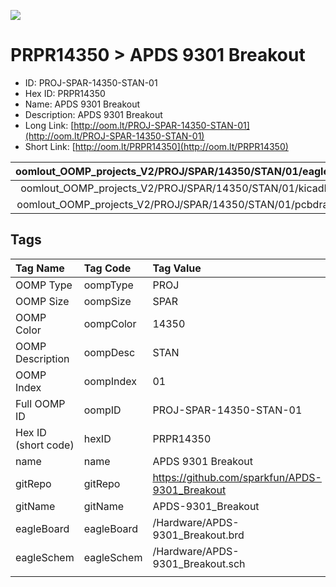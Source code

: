 


  
![][im]
# PRPR14350 > APDS 9301 Breakout

- ID: PROJ-SPAR-14350-STAN-01
- Hex ID: PRPR14350
- Name: APDS 9301 Breakout
- Description: APDS 9301 Breakout
- Long Link: [http://oom.lt/PROJ-SPAR-14350-STAN-01](http://oom.lt/PROJ-SPAR-14350-STAN-01)
- Short Link: [http://oom.lt/PRPR14350](http://oom.lt/PRPR14350)
  

|oomlout_OOMP_projects_V2/PROJ/SPAR/14350/STAN/01/eagleImage.png|oomlout_OOMP_projects_V2/PROJ/SPAR/14350/STAN/01/eagleSchemImage.png|oomlout_OOMP_projects_V2/PROJ/SPAR/14350/STAN/01/kicadPcb3dFront.png|oomlout_OOMP_projects_V2/PROJ/SPAR/14350/STAN/01/kicadPcb3dBack.png|
| :---: | :---: | :---: | :---: |
|oomlout_OOMP_projects_V2/PROJ/SPAR/14350/STAN/01/kicadPcb3d.png|oomlout_OOMP_projects_V2/PROJ/SPAR/14350/STAN/01/bomBack.png|oomlout_OOMP_projects_V2/PROJ/SPAR/14350/STAN/01/bomFront.png|oomlout_OOMP_projects_V2/PROJ/SPAR/14350/STAN/01/pcbdraw.svg|
|oomlout_OOMP_projects_V2/PROJ/SPAR/14350/STAN/01/pcbdrawBack.svg||||

## Tags
  

|Tag Name|Tag Code|Tag Value|
| :--- | :--- | :--- |
|OOMP Type|oompType|PROJ|
|OOMP Size|oompSize|SPAR|
|OOMP Color|oompColor|14350|
|OOMP Description|oompDesc|STAN|
|OOMP Index|oompIndex|01|
|Full OOMP ID|oompID|PROJ-SPAR-14350-STAN-01|
|Hex ID (short code)|hexID|PRPR14350|
|name|name|APDS 9301 Breakout|
|gitRepo|gitRepo|https://github.com/sparkfun/APDS-9301_Breakout|
|gitName|gitName|APDS-9301_Breakout|
|eagleBoard|eagleBoard|/Hardware/APDS-9301_Breakout.brd|
|eagleSchem|eagleSchem|/Hardware/APDS-9301_Breakout.sch|
||||



[im]: PROJ/SPAR/14350/STAN/01/kicadPcb3d_450.png
